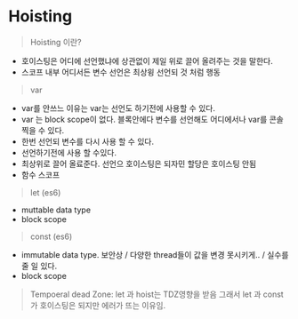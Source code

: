 # Hoisting

> Hoisting 이란?

  - 호이스팅은 어디에 선언했냐에 상관없이 제일 위로 끌어 올려주는 것을 말한다. 
  - 스코프 내부 어디서든 변수 선언은 최상윙 선언되 것 처럼 행동

> var
  - var를 안쓰느 이유는 var는 선언도 하기전에 사용할 수 있다. 
  - var 는 block scope이 없다. 블록안에다 변수를 선언해도 어디에서나 var를 콘솔 찍을 수 있다. 
  - 한번 선언되 변수를 다시 사용 할 수 있다. 
  - 선언하기전에 사용 할 수있다. 
  - 최상위로 끌어 올료준다. 선언으 호이스팅은 되자민 할당은 호이스팅 안됨
  - 함수 스코프

> let (es6)

  - muttable data type 
  - block scope

> const (es6)

  - immutable data type.  보안상 / 다양한 thread들이 값을 변경 못시키게.. / 실수를 줄 일 있다. 
  - block scope

> Tempoeral dead Zone: let 과 hoist는 TDZ영향을 받음 그래서 let 과 const가 호이스팅은 되지만 에러가 뜨는 이유임.
